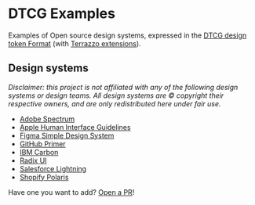 # DTCG Examples

Examples of Open source design systems, expressed in the [DTCG design token Format](https://tr.designtokens.org/format/) (with [Terrazzo extensions](https://terrazzo.app)).

## Design systems

_Disclaimer: this project is not affiliated with any of the following design systems or design teams. All design systems are © copyright their respective owners, and are only redistributed here under fair use._

- [Adobe Spectrum](./adobe/tokens.json)
- [Apple Human Interface Guidelines](./apple/tokens.json)
- [Figma Simple Design System](./figma/tokens.json)
- [GitHub Primer](./github/tokens.json)
- [IBM Carbon](./ibm/tokens.json)
- [Radix UI](./radix/tokens.json)
- [Salesforce Lightning](./salesforce/tokens.json)
- [Shopify Polaris](./shopify/tokens.json)

Have one you want to add? [Open a PR](https://github.com/terrazzoapp/dtcg-examples/pulls)!
